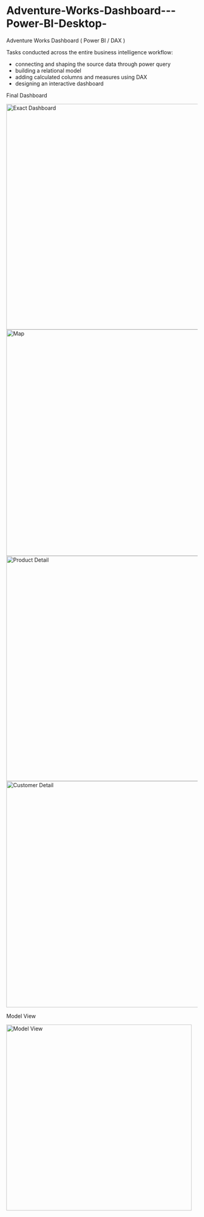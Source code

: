 # Adventure-Works-Dashboard---Power-BI-Desktop-

Adventure Works Dashboard ( Power BI / DAX )

Tasks conducted across the entire business intelligence workflow:

* connecting and shaping the source data through power query
* building a relational model
* adding calculated columns and measures using DAX
* designing an interactive dashboard

Final Dashboard

<img width="592" alt="Exact Dashboard" src="https://github.com/oladzie/Adventure-Works-Dashboard---Power-BI-Desktop-/assets/141512778/537c4f71-cdfc-45e6-9463-41471bf3a1f5">
<img width="594" alt="Map" src="https://github.com/oladzie/Adventure-Works-Dashboard---Power-BI-Desktop-/assets/141512778/af6feaf6-56c4-41f9-b9f3-63808b693d7f">
<img width="591" alt="Product Detail" src="https://github.com/oladzie/Adventure-Works-Dashboard---Power-BI-Desktop-/assets/141512778/b6e9ff01-a431-4c0b-bacc-066221a25130">
<img width="594" alt="Customer Detail" src="https://github.com/oladzie/Adventure-Works-Dashboard---Power-BI-Desktop-/assets/141512778/562c4cde-5abf-4184-88c8-b995c5e12acd">


Model View

<img width="488" alt="Model View" src="https://github.com/oladzie/Adventure-Works-Dashboard---Power-BI-Desktop-/assets/141512778/3fc660a3-add0-4c67-aee0-d8fffe8f2f01">




